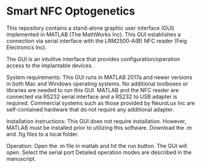 # Smart NFC Optogenetics

This repository contains a stand-alone graphic user interface (GUI) implemented in MATLAB (The MathWorks Inc). This GUI establishes a connection via serial interface with the LRM2500-A(B) NFC reader (Feig Electronics Inc). 

The GUI is an intuitive interface that provides configuration/operation access to the implantable devices.

System requirements:
This GUI runs in MATLAB 2017a and newer versions in both Mac and Windows operating systems.
No additional toolboxes or libraries are needed to run this GUI.
MATLAB and the NFC reader are connected via RS232 serial interface and a RS232 to USB adapter is required. Commercial systems such as those provided by NeuroLux Inc are self-contained hardware that do not require any additional adapter.

Installation instructions:
This GUI does not require installation. However, MATLAB must be installed prior to utilizing this software.
Download the .m and .fig files to a local folder.

Operation:
Open the .m file in matlab and hit the run button. The GUI will open.
Select the serial port 
Detailed operation modes are described in the manuscript.

